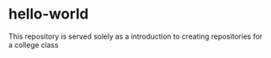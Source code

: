# hello-world
This repository is served solely as a introduction to creating repositories for a college class
